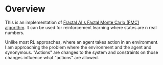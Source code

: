 # Overview
This is an implementation of [Fractal AI's Factal Monte Carlo (FMC) algorithm](https://arxiv.org/ftp/arxiv/papers/1803/1803.05049.pdf). It can be used for reinforcement learning where states are n real numbers.

Unlike most RL approaches, where an agent takes action in an environment. I am approaching the problem where the environment and the agent and synonymous. "Actions" are changes to the system and constraints on those changes influence what "actions" are allowed.
